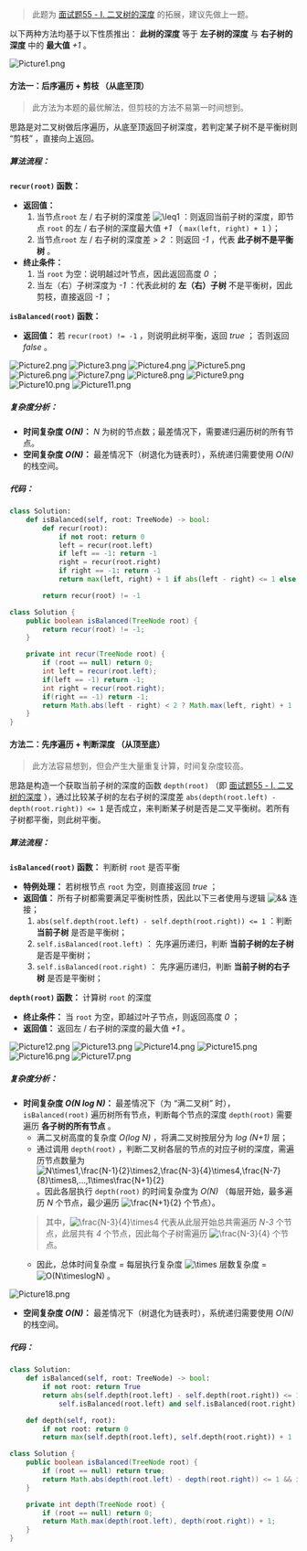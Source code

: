 > 此题为 [面试题55 - I. 二叉树的深度](https://leetcode-cn.com/problems/er-cha-shu-de-shen-du-lcof/solution/mian-shi-ti-55-i-er-cha-shu-de-shen-du-xian-xu-bia/) 的拓展，建议先做上一题。

以下两种方法均基于以下性质推出： **此树的深度** 等于 **左子树的深度** 与 **右子树的深度** 中的 **最大值** *+1* 。

![Picture1.png](https://pic.leetcode-cn.com/020ff6b8ba8502a107023fd67c12e9cf42a77799e7bae81431e14fcdc1fac23b-Picture1.png)

#### 方法一：后序遍历 + 剪枝 （从底至顶）

> 此方法为本题的最优解法，但剪枝的方法不易第一时间想到。

思路是对二叉树做后序遍历，从底至顶返回子树深度，若判定某子树不是平衡树则 “剪枝” ，直接向上返回。

##### 算法流程：

**`recur(root)` 函数：**

- **返回值：**
  1. 当节点`root` 左 / 右子树的深度差 ![\leq1 ](./p__leq_1_.png)  ：则返回当前子树的深度，即节点 `root` 的左 / 右子树的深度最大值 *+1* （ `max(left, right) + 1` ）；
  2. 当节点`root` 左 / 右子树的深度差 *> 2* ：则返回 *-1* ，代表 **此子树不是平衡树** 。
- **终止条件：**
  1. 当 `root` 为空：说明越过叶节点，因此返回高度 *0* ；
  2. 当左（右）子树深度为 *-1* ：代表此树的 **左（右）子树** 不是平衡树，因此剪枝，直接返回 *-1* ；

**`isBalanced(root)` 函数：**

- **返回值：** 若 `recur(root) != -1` ，则说明此树平衡，返回 *true* ； 否则返回 *false* 。

 ![Picture2.png](https://pic.leetcode-cn.com/001672aae76bc81f0a5cd237163b3d48e554d1e2051c7f62f8ca836579a8d58a-Picture2.png) ![Picture3.png](https://pic.leetcode-cn.com/2adb8e019afec7079b58bfa8c841d10dc9ff29af2942672c6d7f341cd4f0ac06-Picture3.png) ![Picture4.png](https://pic.leetcode-cn.com/43ea0075ea08373d971c05725c9b049f42405f9d4a2399f5d6d03f043e9737ad-Picture4.png) ![Picture5.png](https://pic.leetcode-cn.com/ea59831b3e50203ff7751f8fc1a26cebe630b2bf47d5b4a22feba023af5757b5-Picture5.png) ![Picture6.png](https://pic.leetcode-cn.com/24d38dffc26e333ee92b8ac505586d4fe89b6d3e1bdd660d1130288429b64461-Picture6.png) ![Picture7.png](https://pic.leetcode-cn.com/dc5f22d5798cd4ef4fcc1ba2db268cf41dfb112df33350b36cbe1d84cacf4573-Picture7.png) ![Picture8.png](https://pic.leetcode-cn.com/6a56da4adeb7730e97d1ae46829e9e7bec8c2ed4eb45a88f6e7bfdc77c0c419b-Picture8.png) ![Picture9.png](https://pic.leetcode-cn.com/c0b1b016e1f3255cb65a1df3aaa1d3ff19bd6701a0d372fc9626c28865d7219d-Picture9.png) ![Picture10.png](https://pic.leetcode-cn.com/8f1b123e15154ddcb6656bdd37696eefe2ccfc452a23534943753ca1f7bb12b7-Picture10.png) ![Picture11.png](https://pic.leetcode-cn.com/350bae669dfe5d3aec8a371fac860fcfa12b77e5dbc17ada2abf51a27b0985a5-Picture11.png) 

##### 复杂度分析：

- **时间复杂度 *O(N)*：** *N* 为树的节点数；最差情况下，需要递归遍历树的所有节点。
- **空间复杂度 *O(N)*：** 最差情况下（树退化为链表时），系统递归需要使用 *O(N)* 的栈空间。

##### 代码：

```python []
class Solution:
    def isBalanced(self, root: TreeNode) -> bool:
        def recur(root):
            if not root: return 0
            left = recur(root.left)
            if left == -1: return -1
            right = recur(root.right)
            if right == -1: return -1
            return max(left, right) + 1 if abs(left - right) <= 1 else -1

        return recur(root) != -1
```

```java []
class Solution {
    public boolean isBalanced(TreeNode root) {
        return recur(root) != -1;
    }

    private int recur(TreeNode root) {
        if (root == null) return 0;
        int left = recur(root.left);
        if(left == -1) return -1;
        int right = recur(root.right);
        if(right == -1) return -1;
        return Math.abs(left - right) < 2 ? Math.max(left, right) + 1 : -1;
    }
}
```

#### 方法二：先序遍历 + 判断深度 （从顶至底）

> 此方法容易想到，但会产生大量重复计算，时间复杂度较高。

思路是构造一个获取当前子树的深度的函数 `depth(root)` （即 [面试题55 - I. 二叉树的深度](https://leetcode-cn.com/problems/er-cha-shu-de-shen-du-lcof/solution/mian-shi-ti-55-i-er-cha-shu-de-shen-du-xian-xu-bia/) ），通过比较某子树的左右子树的深度差 `abs(depth(root.left) - depth(root.right)) <= 1` 是否成立，来判断某子树是否是二叉平衡树。若所有子树都平衡，则此树平衡。

##### 算法流程：

**`isBalanced(root)` 函数：** 判断树 `root` 是否平衡

- **特例处理：** 若树根节点 `root` 为空，则直接返回 *true* ；
- **返回值：** 所有子树都需要满足平衡树性质，因此以下三者使用与逻辑 ![\&\& ](./p__&&_.png)  连接；
  1. `abs(self.depth(root.left) - self.depth(root.right)) <= 1` ：判断 **当前子树** 是否是平衡树；
  2. `self.isBalanced(root.left)` ： 先序遍历递归，判断 **当前子树的左子树** 是否是平衡树；
  3. `self.isBalanced(root.right)` ： 先序遍历递归，判断 **当前子树的右子树** 是否是平衡树；

**`depth(root)` 函数：** 计算树 `root` 的深度

- **终止条件：** 当 `root` 为空，即越过叶子节点，则返回高度 *0* ；
- **返回值：** 返回左 / 右子树的深度的最大值 *+1* 。

 ![Picture12.png](https://pic.leetcode-cn.com/8464f2bae6181353f9960c9ada3f060672a7b309dd313155526efba0d3a8b38d-Picture12.png) ![Picture13.png](https://pic.leetcode-cn.com/997c6c77469be3c3cfada7d89a45cf56634742ee86140a7f0c970d8cd335cafe-Picture13.png) ![Picture14.png](https://pic.leetcode-cn.com/23fc976dcc45a11c7c2398da3d5c4bc49768f0fb6a8eacb14837f1e48bb16897-Picture14.png) ![Picture15.png](https://pic.leetcode-cn.com/36272beee5f24ed421e0267f39408c7304862e73a5e40737090226da24e93300-Picture15.png) ![Picture16.png](https://pic.leetcode-cn.com/f7b74ef888f602cd1215e8ebb04a3638e8a9566ce9b76a945e3f45e2f101a367-Picture16.png) ![Picture17.png](https://pic.leetcode-cn.com/06490aa3308753df2554cf86efccf70345394200fe98c2cf01b2451faee18d4b-Picture17.png) 

##### 复杂度分析：

- **时间复杂度 *O(N log N)*：** 最差情况下（为 “满二叉树” 时）， `isBalanced(root)` 遍历树所有节点，判断每个节点的深度 `depth(root)` 需要遍历 **各子树的所有节点** 。
  - 满二叉树高度的复杂度 *O(log N)* ，将满二叉树按层分为 *log (N+1)* 层；
  - 通过调用 `depth(root)` ，判断二叉树各层的节点的对应子树的深度，需遍历节点数量为 ![N\times1,\frac{N-1}{2}\times2,\frac{N-3}{4}\times4,\frac{N-7}{8}\times8,...,1\times\frac{N+1}{2} ](./p__N_times_1,_frac{N-1}{2}_times_2,_frac{N-3}{4}_times_4,_frac{N-7}{8}_times_8,_...,_1_times_frac{N+1}{2}_.png)  。因此各层执行 `depth(root)` 的时间复杂度为 *O(N)* （每层开始，最多遍历 *N* 个节点，最少遍历 ![\frac{N+1}{2} ](./p__frac{N+1}{2}_.png)  个节点）。
  > 其中，![\frac{N-3}{4}\times4 ](./p__frac{N-3}{4}_times_4_.png)  代表从此层开始总共需遍历 *N-3* 个节点，此层共有 *4* 个节点，因此每个子树需遍历 ![\frac{N-3}{4} ](./p__frac{N-3}{4}_.png)  个节点。
  - 因此，总体时间复杂度 *=* 每层执行复杂度 ![\times ](./p__times_.png)  层数复杂度 = ![O(N\timeslogN) ](./p__O_N_times_log_N__.png)  。

![Picture18.png](https://pic.leetcode-cn.com/97063dfb617ce1fa7eb591c2d9bf16fb1ed1b1cea1fec3b3e66bc8af2b12a20a-Picture18.png)

- **空间复杂度 *O(N)*：** 最差情况下（树退化为链表时），系统递归需要使用 *O(N)* 的栈空间。

##### 代码：

```python []
class Solution:
    def isBalanced(self, root: TreeNode) -> bool:
        if not root: return True
        return abs(self.depth(root.left) - self.depth(root.right)) <= 1 and \
            self.isBalanced(root.left) and self.isBalanced(root.right)

    def depth(self, root):
        if not root: return 0
        return max(self.depth(root.left), self.depth(root.right)) + 1
```

```java []
class Solution {
    public boolean isBalanced(TreeNode root) {
        if (root == null) return true;
        return Math.abs(depth(root.left) - depth(root.right)) <= 1 && isBalanced(root.left) && isBalanced(root.right);
    }

    private int depth(TreeNode root) {
        if (root == null) return 0;
        return Math.max(depth(root.left), depth(root.right)) + 1;
    }
}
```